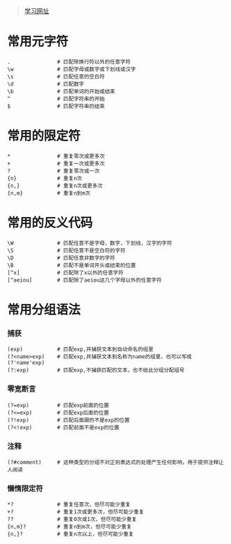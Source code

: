 >[学习网址](https://deerchao.net/tutorials/regex/regex.htm "https://deerchao.net/tutorials/regex/regex.htm")

# 常用元字符

```shell
.	            # 匹配除换行符以外的任意字符
\w	            # 匹配字母或数字或下划线或汉字
\s	            # 匹配任意的空白符
\d	            # 匹配数字
\b	            # 匹配单词的开始或结束
^	            # 匹配字符串的开始
$	            # 匹配字符串的结束
```

# 常用的限定符

```shell
*               # 重复零次或更多次
+	            # 重复一次或更多次
?	            # 重复零次或一次
{n}	            # 重复n次
{n,}	        # 重复n次或更多次
{n,m}	        # 重复n到m次
```

# 常用的反义代码

```shell
\W      	    # 匹配任意不是字母，数字，下划线，汉字的字符
\S	            # 匹配任意不是空白符的字符
\D	            # 匹配任意非数字的字符
\B	            # 匹配不是单词开头或结束的位置
[^x]	        # 匹配除了x以外的任意字符
[^aeiou]	    # 匹配除了aeiou这几个字母以外的任意字符
```

# 常用分组语法

### 捕获

```shell
(exp)	        # 匹配exp,并捕获文本到自动命名的组里
(?<name>exp)	# 匹配exp,并捕获文本到名称为name的组里，也可以写成(?'name'exp)
(?:exp)	        # 匹配exp,不捕获匹配的文本，也不给此分组分配组号
```

### 零宽断言	
```shell
(?=exp)	        # 匹配exp前面的位置
(?<=exp)	    # 匹配exp后面的位置
(?!exp)	        # 匹配后面跟的不是exp的位置
(?<!exp)	    # 匹配前面不是exp的位置
```

### 注释	
```
(?#comment)	    # 这种类型的分组不对正则表达式的处理产生任何影响，用于提供注释让人阅读
```

### 懒惰限定符
```shell
*?	            # 重复任意次，但尽可能少重复
+?	            # 重复1次或更多次，但尽可能少重复
??	            # 重复0次或1次，但尽可能少重复
{n,m}?	        # 重复n到m次，但尽可能少重复
{n,}?	        # 重复n次以上，但尽可能少重复
```

